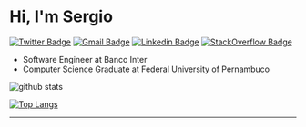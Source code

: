 
# Hi, I'm Sergio
[![Twitter Badge](https://img.shields.io/badge/-SergioT45-1da1f2?style=flat-square&labelColor=1da1f2&logo=twitter&logoColor=white&&link=https://twitter.com/SergioT45)](https://twitter.com/SergioT45)
[![Gmail Badge](https://img.shields.io/badge/-sergiottfilho-c14438?style=flat-square&logo=Gmail&logoColor=white&link=mailto:sergiottfilho@gmail.com)](mailto:sergiottfilho@gmail.com)
[![Linkedin Badge](https://img.shields.io/badge/-sergiottfilho-blue?style=flat-square&logo=Linkedin&logoColor=white&link=https://www.linkedin.com/in/sergiottfilho/)](https://www.linkedin.com/in/sergiottfilho/)
[![StackOverflow Badge](https://img.shields.io/badge/-Sergio23-black?style=flat-square&logo=stack-overflow&logoColor=white&link=https://stackoverflow.com/users/7409449/sergio23)](https://stackoverflow.com/users/7409449/sergio23)
- Software Engineer at Banco Inter
- Computer Science Graduate at Federal University of Pernambuco

![github stats](https://github-readme-stats.vercel.app/api?username=sergiottf&show_icons=true&theme=dark)

[![Top Langs](https://github-readme-stats.vercel.app/api/top-langs/?username=SergioTTF&layout=compact&theme=dark)](https://github.com/anuraghazra/github-readme-stats)



---
